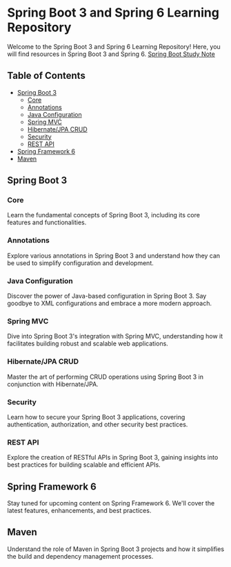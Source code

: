 # Spring Boot 3 and Spring 6 Learning Repository

Welcome to the Spring Boot 3 and Spring 6 Learning Repository! Here, you will find resources in Spring Boot 3 and Spring 6. [Spring Boot Study Note](https://1drv.ms/x/s!AqwUXfqIrNg7sXOecs1EFZj1P9WN?e=2aP7c9)

## Table of Contents

- [Spring Boot 3](#spring-boot-3)
  - [Core](#core)
  - [Annotations](#annotations)
  - [Java Configuration](#java-configuration)
  - [Spring MVC](#spring-mvc)
  - [Hibernate/JPA CRUD](#hibernatejpa-crud)
  - [Security](#security)
  - [REST API](#rest-api)
- [Spring Framework 6](#spring-framework-6)
- [Maven](#maven)

## Spring Boot 3

### Core

Learn the fundamental concepts of Spring Boot 3, including its core features and functionalities.

### Annotations

Explore various annotations in Spring Boot 3 and understand how they can be used to simplify configuration and development.

### Java Configuration

Discover the power of Java-based configuration in Spring Boot 3. Say goodbye to XML configurations and embrace a more modern approach.

### Spring MVC

Dive into Spring Boot 3's integration with Spring MVC, understanding how it facilitates building robust and scalable web applications.

### Hibernate/JPA CRUD

Master the art of performing CRUD operations using Spring Boot 3 in conjunction with Hibernate/JPA.

### Security

Learn how to secure your Spring Boot 3 applications, covering authentication, authorization, and other security best practices.

### REST API

Explore the creation of RESTful APIs in Spring Boot 3, gaining insights into best practices for building scalable and efficient APIs.

## Spring Framework 6

Stay tuned for upcoming content on Spring Framework 6. We'll cover the latest features, enhancements, and best practices.

## Maven

Understand the role of Maven in Spring Boot 3 projects and how it simplifies the build and dependency management processes.



